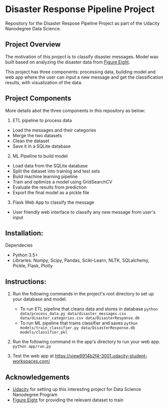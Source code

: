 # Disaster Response Pipeline Project
Repository for the Disaster Respose Pipeline Project as part of the Udacity Nanodegree Data Science. 

## Project Overview
The motivation of this project is to classify disaster messages. Model was built based on analyzing the disaster data from <a href="https://www.figure-eight.com/" target="_blank">Figure Eight</a>.

This project has three components: processing data, building model and web app where the user can input a new message and get the classification results, with visualization of the data.

## Project Components
More details abot the three components in this repository as below:

1. ETL pipeline to process data
* Load the messages and their categories
* Merge the two datasets
* Clean the dataset
* Save it in a SQLite database

2. ML Pipeline to build model
* Load data from the SQLite database
* Split the dataset into training and test sets
* Build machine learning pipeline 
* Train and optimize a model using GridSearchCV
* Evaluate the results from prediction
* Export the final model as a pickle file

3. Flask Web App to classify the message

* User friendly web interface to classify any new message from user's input

## Installation:
Dependecies
* Python 3.5+
* Libraries: Numpy, Scipy, Pandas, Sciki-Learn, NLTK, SQLalchemy, Pickle, Flask, Plotly


## Instructions:
1. Run the following commands in the project's root directory to set up your database and model.

    - To run ETL pipeline that cleans data and stores in database
        `python data/process_data.py data/disaster_messages.csv data/disaster_categories.csv data/DisasterResponse.db`
    - To run ML pipeline that trains classifier and saves
        `python models/train_classifier.py data/DisasterResponse.db models/classifier.pkl`

2. Run the following command in the app's directory to run your web app.
    `python app/run.py`

3. Test the web app at https://view6914b2f4-3001.udacity-student-workspaces.com/

## Acknowledgements
* [Udacity](https://www.udacity.com/) for setting up this interesting project for Data Science Nanodegree Program
* [Figure Eight](https://www.figure-eight.com/) for providing the relevant dataset to train
